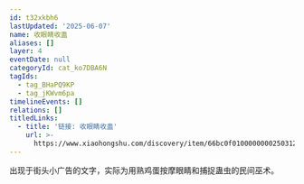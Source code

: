 ```yaml
---
id: t32xkbh6
lastUpdated: '2025-06-07'
name: 收眼睛收蛊
aliases: []
layer: 4
eventDate: null
categoryId: cat_ko7DBA6N
tagIds:
  - tag_BHaPQ9KP
  - tag_jKWvm6pa
timelineEvents: []
relations: []
titledLinks:
  - title: '链接: 收眼睛收蛊'
    url: >-
      https://www.xiaohongshu.com/discovery/item/66bc0f0100000000250312b7?app_platform=android&ignoreEngage=true&app_version=8.50.1&share_from_user_hidden=true&xsec_source=app_share&type=normal&xsec_token=CBBw29gOxQR-H1G2FSk-qdjGtCXZ9X7qm6is3S1OAwRE8=&author_share=1&xhsshare=QQ&shareRedId=ODc0Mzk5PUA2NzUyOTgwNjY0OTc3SD5N&apptime=1724393781&share_id=c4da562c442b4c58aa5d01258480b39f
---
```

出现于街头小广告的文字，实际为用熟鸡蛋按摩眼睛和捕捉蛊虫的民间巫术。
